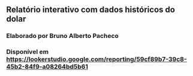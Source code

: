 ## Relatório interativo com dados históricos do dolar

### Elaborado por Bruno Alberto Pacheco

### Disponível em https://lookerstudio.google.com/reporting/59cf89b7-39c8-45b2-84f9-a08264bd5b61
